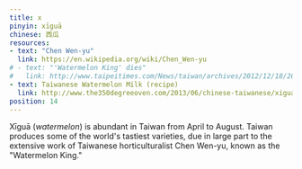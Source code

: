 ```yaml
---
title: x
pinyin: xīguā
chinese: 西瓜
resources: 
- text: "Chen Wen-yu"
  link: https://en.wikipedia.org/wiki/Chen_Wen-yu
# - text: "'Watermelon King' dies"
#   link: http://www.taipeitimes.com/News/taiwan/archives/2012/12/18/2003550438
- text: Taiwanese Watermelon Milk (recipe)
  link: http://www.the350degreeoven.com/2013/06/chinese-taiwanese/xigua-niu-nai-taiwanese-watermelon-milk-juice-and-xigua-zhi-watermelon-juice/
position: 14
---
```


Xīguā (*watermelon*) is abundant in Taiwan from April to August. Taiwan produces some of the world's tastiest varieties, due in large part to the extensive work of Taiwanese horticulturalist Chen Wen-yu, known as the "Watermelon King."

<!-- 
Watermelon is abundant every year in Taiwan from April from August
With a high water content, watermelons are an excellent food for the summer since they will also help keep the body hydrated in high temperatures


The watermelons from Taiwan, producers of some of the world’s tastiest varieties,
-->
